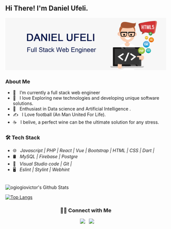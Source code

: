 <h2> Hi There! I'm Daniel Ufeli.</h2>

<img src="https://github.com/danielufeli/danielufeli/blob/main/header.png" />

<h3> About Me </h3>

- 🔭 &nbsp; I’m currently a full stack web engineer
- 🤔 &nbsp; I love Exploring new technologies and developing unique software solutions.
- 🌱 &nbsp; Enthusiast in Data science and Artificial Intelligence .
- ✍️ &nbsp; I Love football (An Man United For Life).
- ☕ &nbsp; I belive, a perfect wine can be the ultimate solution for any stress. 

<h3>🛠 Tech Stack</h3>

- 🌐 &nbsp; <i> Javascript | PHP | React | Vue | Bootstrap | HTML | CSS | Dart | </i>
- 🛢 &nbsp; <i>MySQL | Firebase | Postgre </i>
- 🔧 &nbsp; <i>Visual Studio code | Git | </i>
- 🖥 &nbsp; <i>Eslint | Stylint | Webhint</i>

<br>

<img align="center" src="https://github-readme-stats.vercel.app/api?username=ogiogiovictor&include_all_commits=true&count_private=true&show_icons=true&line_height=20&title_color=7A7ADB&icon_color=2234AE&text_color=D3D3D3&bg_color=0,000000,130F40" alt="ogiogiovictor's Github Stats">

</br>

[![Top Langs](https://github-readme-stats.vercel.app/api/top-langs/?username=ogiogiovictor&layout=compact&text_color=daf7dc&bg_color=151515)](https://github.com/ogiogiovictor/)

<h3 align="center"> 🤝🏻 Connect with Me </h3>

<p align="center">
&nbsp; <a href="https://www.linkedin.com/in/ogiogio-victor-a096a0181/" target="_blank" rel="noopener noreferrer"><img src="https://img.icons8.com/plasticine/100/000000/linkedin.png" width="50" /></a>
&nbsp; <a href="mailto:ogiogiovictor@gmail.com" target="_blank" rel="noopener noreferrer"><img src="https://img.icons8.com/plasticine/100/000000/gmail.png"  width="50" /></a>
</p>
